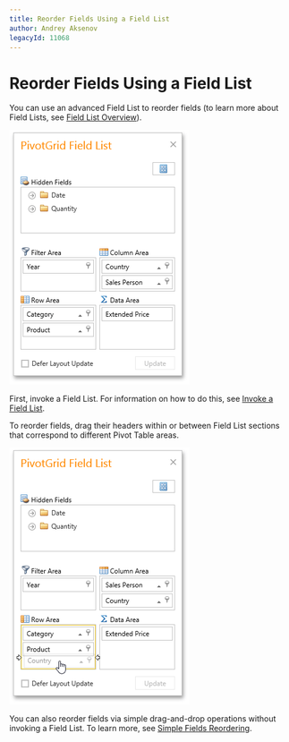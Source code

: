 ```yaml
---
title: Reorder Fields Using a Field List
author: Andrey Aksenov
legacyId: 11068
---
```

# Reorder Fields Using a Field List
You can use an advanced Field List to reorder fields (to learn more about Field Lists, see [Field List Overview](../../field-list-overview.md)).

![EU_ExcelFieldList](../../../../images/img15860.png)

First, invoke a Field List. For information on how to do this, see [Invoke a Field List](../../field-list/invoke-a-field-list.md).

To reorder fields, drag their headers within or between Field List sections that correspond to different Pivot Table areas.

![EU_FieldListReorder](../../../../images/img15865.png)

You can also reorder fields via simple drag-and-drop operations without invoking a Field List. To learn more, see [Simple Fields Reordering](simple-fields-reordering.md).